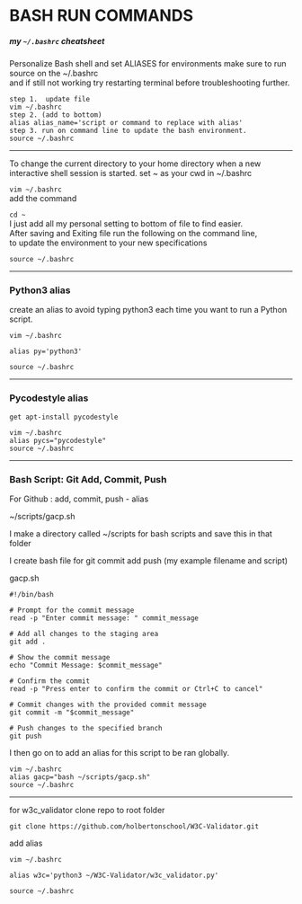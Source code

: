 # BASH RUN COMMANDS
##### my `~/.bashrc` cheatsheet

Personalize Bash shell 
and set
ALIASES for environments
make sure to run source  on the ~/.bashrc<br> and if still not working try restarting terminal before troubleshooting further.

```
step 1.  update file
vim ~/.bashrc
step 2. (add to bottom)
alias alias_name='script or command to replace with alias'
step 3. run on command line to update the bash environment.
source ~/.bashrc
```
***
To change the current directory to your home directory when a new interactive shell session is started.
set ~ as your cwd in ~/.bashrc

```vim ~/.bashrc```<br>
add the command<br>

```cd ~ ```
<br>
I just add all my personal setting to bottom of file to find easier.<br>
After saving and Exiting file run the following on the command line,<br>
to update the environment to your new specifications

```source ~/.bashrc```

***
### Python3 alias

create an alias to avoid typing python3 each time you want to run a Python script. 

```
vim ~/.bashrc

alias py='python3'

source ~/.bashrc
```

***
### Pycodestyle alias

```
get apt-install pycodestyle
```

```
vim ~/.bashrc
alias pycs="pycodestyle"
source ~/.bashrc
```

***
### Bash Script: Git Add, Commit, Push 
For Github : add, commit, push - alias

~/scripts/gacp.sh

I make a directory called ~/scripts
for bash scripts and save this in that folder

I create bash file for git commit add push
(my example filename and script)

gacp.sh 

```
#!/bin/bash

# Prompt for the commit message
read -p "Enter commit message: " commit_message

# Add all changes to the staging area
git add .

# Show the commit message
echo "Commit Message: $commit_message"

# Confirm the commit
read -p "Press enter to confirm the commit or Ctrl+C to cancel"

# Commit changes with the provided commit message
git commit -m "$commit_message"

# Push changes to the specified branch
git push
```


I then go on to add an alias for this script to be ran globally.

```
vim ~/.bashrc
alias gacp="bash ~/scripts/gacp.sh"
source ~/.bashrc
```

***
for w3c_validator
clone repo to root folder

```
git clone https://github.com/holbertonschool/W3C-Validator.git
```
add alias

```
vim ~/.bashrc

alias w3c='python3 ~/W3C-Validator/w3c_validator.py'

source ~/.bashrc
```

